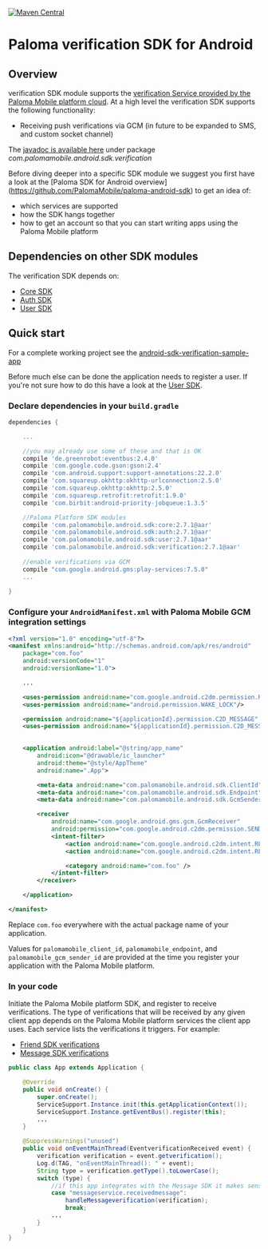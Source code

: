 [![Maven Central](https://maven-badges.herokuapp.com/maven-central/com.palomamobile.android.sdk/verification/badge.svg)](https://maven-badges.herokuapp.com/maven-central/com.palomamobile.android.sdk/verification)

# Paloma verification SDK for Android

## Overview
verification SDK module supports the [verification Service provided by the Paloma Mobile platform cloud](http://54.251.112.144/docs/verification-service/index.html#_service_description).
At a high level the verification SDK supports the following functionality:

* Receiving push verifications via GCM (in future to be expanded to SMS, and custom socket channel)

The [javadoc is available here](http://palomamobile.github.io/paloma-android-sdk/docs/index.html) under package _com.palomamobile.android.sdk.verification_

Before diving deeper into a specific SDK module we suggest you first have a look at the [Paloma SDK for Android overview]
 (https://github.com/PalomaMobile/paloma-android-sdk) to get an idea of:

* which services are supported
* how the SDK hangs together
* how to get an account so that you can start writing apps using the Paloma Mobile platform


## Dependencies on other SDK modules
The verification SDK depends on:

* [Core SDK](../palomamobile-android-sdk-core)
* [Auth SDK](../palomamobile-android-sdk-auth)
* [User SDK](../palomamobile-android-sdk-user)

## Quick start

For a complete working project see the [android-sdk-verification-sample-app](../palomamobile-android-sdk-verification/android-sdk-verification-sample-app)

Before much else can be done the application needs to register a user. If you're not sure how to do this have a look 
at the [User SDK](../palomamobile-android-sdk-user).

### Declare dependencies in your `build.gradle`

```groovy
dependencies {

    ...

    //you may already use some of these and that is OK
    compile 'de.greenrobot:eventbus:2.4.0'
    compile 'com.google.code.gson:gson:2.4'
    compile 'com.android.support:support-annotations:22.2.0'
    compile 'com.squareup.okhttp:okhttp-urlconnection:2.5.0'
    compile 'com.squareup.okhttp:okhttp:2.5.0'
    compile 'com.squareup.retrofit:retrofit:1.9.0'
    compile 'com.birbit:android-priority-jobqueue:1.3.5'

    //Paloma Platform SDK modules
    compile 'com.palomamobile.android.sdk:core:2.7.1@aar'
    compile 'com.palomamobile.android.sdk:auth:2.7.1@aar'
    compile 'com.palomamobile.android.sdk:user:2.7.1@aar'
    compile 'com.palomamobile.android.sdk:verification:2.7.1@aar'
    
    //enable verifications via GCM
    compile "com.google.android.gms:play-services:7.5.0"
    ...
    
}
```

### Configure your `AndroidManifest.xml` with Paloma Mobile GCM integration settings

```xml
<?xml version="1.0" encoding="utf-8"?>
<manifest xmlns:android="http://schemas.android.com/apk/res/android"
    package="com.foo"
    android:versionCode="1"
    android:versionName="1.0">

    ...

    <uses-permission android:name="com.google.android.c2dm.permission.RECEIVE"/>
    <uses-permission android:name="android.permission.WAKE_LOCK"/>

    <permission android:name="${applicationId}.permission.C2D_MESSAGE" android:protectionLevel="signature" />
    <uses-permission android:name="${applicationId}.permission.C2D_MESSAGE" />
    

    <application android:label="@string/app_name"
        android:icon="@drawable/ic_launcher"
        android:theme="@style/AppTheme"
        android:name=".App">

        <meta-data android:name="com.palomamobile.android.sdk.ClientId" android:value="@string/palomamobile_client_id"/>
        <meta-data android:name="com.palomamobile.android.sdk.Endpoint" android:value="@string/palomamobile_endpoint"/>
        <meta-data android:name="com.palomamobile.android.sdk.GcmSenderId" android:value="@string/palomamobile_gcm_sender_id"/>

        <receiver
            android:name="com.google.android.gms.gcm.GcmReceiver"
            android:permission="com.google.android.c2dm.permission.SEND" >
            <intent-filter>
                <action android:name="com.google.android.c2dm.intent.RECEIVE" />
                <action android:name="com.google.android.c2dm.intent.REGISTRATION" />

                <category android:name="com.foo" />
            </intent-filter>
        </receiver>

    </application>

</manifest>
```

Replace `com.foo` everywhere with the actual package name of your application.

Values for `palomamobile_client_id`, `palomamobile_endpoint`, and `palomamobile_gcm_sender_id` are provided at the time
you register your application with the Paloma Mobile platform.


### In your code

Initiate the Paloma Mobile platform SDK, and register to receive verifications. The type of verifications that will be
received by any given client app depends on the Paloma Mobile platform services the client app uses. Each service lists
the verifications it triggers. For example:

* [Friend SDK verifications](http://54.251.112.144/docs/friend-service/index.html#_verifications)
* [Message SDK verifications](http://54.251.112.144/docs/message-service/index.html#_verifications)


```java
public class App extends Application {

    @Override
    public void onCreate() {
        super.onCreate();
        ServiceSupport.Instance.init(this.getApplicationContext());
        ServiceSupport.Instance.getEventBus().register(this);
        ...
    }

    @SuppressWarnings("unused")
    public void onEventMainThread(EventverificationReceived event) {
        verification verification = event.getverification();
        Log.d(TAG, "onEventMainThread(): " + event);
        String type = verification.getType().toLowerCase();
        switch (type) {
            //if this app integrates with the Message SDK it makes sense to listen for new received messages
            case "messageservice.receivedmessage":
                handleMessageverification(verification);
                break;
            ...
        }
    }
}
```
